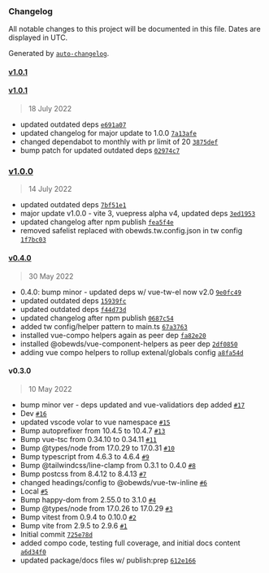 ### Changelog

All notable changes to this project will be documented in this file. Dates are displayed in UTC.

Generated by [`auto-changelog`](https://github.com/CookPete/auto-changelog).

#### [v1.0.1](https://github.com/obewds/vue-tw-inline/compare/v1.0.1...v1.0.1)

#### [v1.0.1](https://github.com/obewds/vue-tw-inline/compare/v1.0.0...v1.0.1)

> 18 July 2022

- updated outdated deps [`e691a07`](https://github.com/obewds/vue-tw-inline/commit/e691a0795022fc9183c390240a7f2e45339ccf6b)
- updated changelog for major update to 1.0.0 [`7a13afe`](https://github.com/obewds/vue-tw-inline/commit/7a13afe60ae96d85416f480276b5a2a12b20194b)
- changed dependabot to monthly with pr limit of 20 [`3875def`](https://github.com/obewds/vue-tw-inline/commit/3875def52c42a921b7eb6e98002bf90be505b7d5)
- bump patch for updated outdated deps [`02974c7`](https://github.com/obewds/vue-tw-inline/commit/02974c750c5661acdf3ff4108c8f5635e35cb29c)

### [v1.0.0](https://github.com/obewds/vue-tw-inline/compare/v0.4.0...v1.0.0)

> 14 July 2022

- updated outdated deps [`7bf51e1`](https://github.com/obewds/vue-tw-inline/commit/7bf51e16c5848c8ea2f33a47fc93962d6ce3aefc)
- major update v1.0.0 - vite 3, vuepress alpha v4, updated deps [`3ed1953`](https://github.com/obewds/vue-tw-inline/commit/3ed19539f613c29e6735824279960d5e27a445a2)
- updated changelog after npm publish [`fea5f4e`](https://github.com/obewds/vue-tw-inline/commit/fea5f4e3764523807c3bf932dec4c1c24ae9642f)
- removed safelist replaced with obewds.tw.config.json in tw config [`1f7bc03`](https://github.com/obewds/vue-tw-inline/commit/1f7bc036ec68718858d728a7edf8cae2ccb5d37e)

#### [v0.4.0](https://github.com/obewds/vue-tw-inline/compare/v0.3.0...v0.4.0)

> 30 May 2022

- 0.4.0: bump minor - updated deps w/ vue-tw-el now v2.0 [`9e0fc49`](https://github.com/obewds/vue-tw-inline/commit/9e0fc49f11ca78b3423dfe2bd643d1f9ae8de9b5)
- updated outdated deps [`15939fc`](https://github.com/obewds/vue-tw-inline/commit/15939fc9b774dcc9f2d538facab1597f737247a9)
- updated outdated deps [`f44d73d`](https://github.com/obewds/vue-tw-inline/commit/f44d73d4f5318febf08c676b986ad9cfcccf8f1b)
- updated changelog after npm publish [`0687c54`](https://github.com/obewds/vue-tw-inline/commit/0687c54ac9984d430944b04066543b6e19db772a)
- added tw config/helper pattern to main.ts [`67a3763`](https://github.com/obewds/vue-tw-inline/commit/67a37630701cf4acacd0b0849146dc4253c98825)
- installed vue-compo helpers again as peer dep [`fa82e20`](https://github.com/obewds/vue-tw-inline/commit/fa82e2076945fac16a99532d36fb94cf9e2ea081)
- installed @obewds/vue-component-helpers as peer dep [`2df0850`](https://github.com/obewds/vue-tw-inline/commit/2df085029b81d8a727d7f3296ca5b9f368fba69d)
- adding vue compo helpers to rollup extenal/globals config [`a8fa54d`](https://github.com/obewds/vue-tw-inline/commit/a8fa54d6b77a81ed9b81fb1a207c6269e10b96cd)

#### v0.3.0

> 10 May 2022

- bump minor ver - deps updated and vue-validatiors dep added [`#17`](https://github.com/obewds/vue-tw-inline/pull/17)
- Dev [`#16`](https://github.com/obewds/vue-tw-inline/pull/16)
- updated vscode volar to vue namespace [`#15`](https://github.com/obewds/vue-tw-inline/pull/15)
- Bump autoprefixer from 10.4.5 to 10.4.7 [`#13`](https://github.com/obewds/vue-tw-inline/pull/13)
- Bump vue-tsc from 0.34.10 to 0.34.11 [`#11`](https://github.com/obewds/vue-tw-inline/pull/11)
- Bump @types/node from 17.0.29 to 17.0.31 [`#10`](https://github.com/obewds/vue-tw-inline/pull/10)
- Bump typescript from 4.6.3 to 4.6.4 [`#9`](https://github.com/obewds/vue-tw-inline/pull/9)
- Bump @tailwindcss/line-clamp from 0.3.1 to 0.4.0 [`#8`](https://github.com/obewds/vue-tw-inline/pull/8)
- Bump postcss from 8.4.12 to 8.4.13 [`#7`](https://github.com/obewds/vue-tw-inline/pull/7)
- changed headings/config to @obewds/vue-tw-inline [`#6`](https://github.com/obewds/vue-tw-inline/pull/6)
- Local [`#5`](https://github.com/obewds/vue-tw-inline/pull/5)
- Bump happy-dom from 2.55.0 to 3.1.0 [`#4`](https://github.com/obewds/vue-tw-inline/pull/4)
- Bump @types/node from 17.0.26 to 17.0.29 [`#3`](https://github.com/obewds/vue-tw-inline/pull/3)
- Bump vitest from 0.9.4 to 0.10.0 [`#2`](https://github.com/obewds/vue-tw-inline/pull/2)
- Bump vite from 2.9.5 to 2.9.6 [`#1`](https://github.com/obewds/vue-tw-inline/pull/1)
- Initial commit [`725e78d`](https://github.com/obewds/vue-tw-inline/commit/725e78df89b020a4a13f1361e31b8d64b467695c)
- added compo code, testing full coverage, and initial docs content [`a6d34f0`](https://github.com/obewds/vue-tw-inline/commit/a6d34f035f8aee3c13542c396b37c72502866e71)
- updated package/docs files w/ publish:prep [`612e166`](https://github.com/obewds/vue-tw-inline/commit/612e16644db5445d372fa2dbcaab6c1e1759836f)

